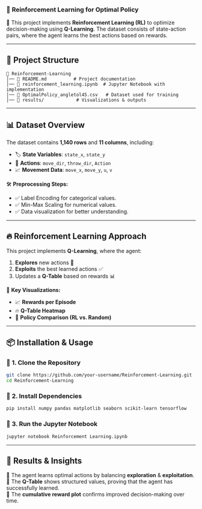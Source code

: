 ### 📌 **Reinforcement Learning for Optimal Policy**

🚀 This project implements **Reinforcement Learning (RL)** to optimize decision-making using **Q-Learning**. The dataset consists of state-action pairs, where the agent learns the best actions based on rewards.

---

## 📂 **Project Structure**
```
📁 Reinforcement-Learning
│── 📄 README.md          # Project documentation
│── 📄 reinforcement_learning.ipynb  # Jupyter Notebook with implementation
│── 📄 OptimalPolicy_angletol45.csv   # Dataset used for training
│── 📂 results/            # Visualizations & outputs
```

---

## 📊 **Dataset Overview**
The dataset contains **1,140 rows** and **11 columns**, including:
- 🏷 **State Variables**: `state_x`, `state_y`
- 🎯 **Actions**: `move_dir`, `throw_dir`, `Action`
- 📈 **Movement Data**: `move_x`, `move_y`, `u`, `v`

🛠 **Preprocessing Steps:**
- ✅ Label Encoding for categorical values.
- ✅ Min-Max Scaling for numerical values.
- ✅ Data visualization for better understanding.

---

## 🔥 **Reinforcement Learning Approach**
This project implements **Q-Learning**, where the agent:
1. **Explores** new actions 🤖  
2. **Exploits** the best learned actions ✅  
3. Updates a **Q-Table** based on rewards 📊  

📌 **Key Visualizations:**
- 📈 **Rewards per Episode**
- 🔥 **Q-Table Heatmap**
- 🎯 **Policy Comparison (RL vs. Random)**

---

## 📦 **Installation & Usage**
### 🔹 **1. Clone the Repository**
```bash
git clone https://github.com/your-username/Reinforcement-Learning.git
cd Reinforcement-Learning
```
### 🔹 **2. Install Dependencies**
```bash
pip install numpy pandas matplotlib seaborn scikit-learn tensorflow
```
### 🔹 **3. Run the Jupyter Notebook**
```bash
jupyter notebook Reinforcement Learning.ipynb
```

---

## 📌 **Results & Insights**
🔹 The agent learns optimal actions by balancing **exploration** & **exploitation**.  
🔹 The **Q-Table** shows structured values, proving that the agent has successfully learned.  
🔹 The **cumulative reward plot** confirms improved decision-making over time.  

